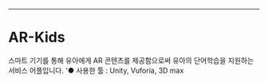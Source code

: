 ------------
# AR-Kids
스마트 기기를 통해 유아에게 AR 콘텐츠를 제공함으로써 유아의 단어학습을 지원하는 서비스 어플입니다.
'● 사용한 툴 : Unity, Vuforia, 3D max
